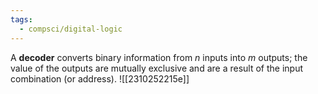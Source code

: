 ```yaml
---
tags:
  - compsci/digital-logic
---
```

A **decoder** converts binary information from $n$ inputs into $m$ outputs; the value of the outputs are mutually exclusive and are a result of the input combination (or address).
![[2310252215e]]